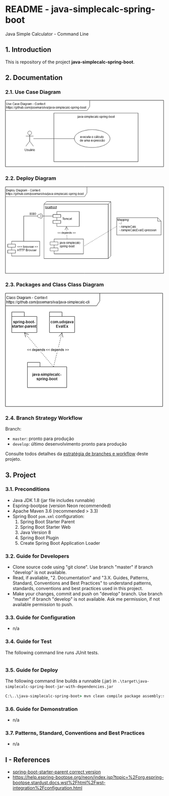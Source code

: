 # README - java-simplecalc-spring-boot
Java Simple Calculator - Command Line

## 1. Introduction

This is repository of the project **java-simplecalc-spring-boot**.

## 2. Documentation

### 2.1. Use Case Diagram

![UseCaseDiagram-Context.png](./doc/UseCaseDiagram-Context.png) 


### 2.2. Deploy Diagram

![DeployDiagram-Context.png](./doc/DeployDiagram-Context.png) 


### 2.3. Packages and Class Class Diagram

![ClassDiagram-Context.png](./doc/ClassDiagram-Context.png) 

### 2.4. Branch Strategy Workflow

Branch:
* `master`: pronto para produção
* `develop`: último desenvolvimento pronto para produção

Consulte todos detalhes da [estratégia de branches e workflow](https://github.com/josemarsilva/eval-git#38-estrat%C3%A9gia-de-gerenciamento-de-branches) deste projeto.


## 3. Project

### 3.1. Preconditions

* Java JDK 1.8 (jar file includes runnable)
* Espring-bootpse (version Neon recommended)
* Apache Maven 3.6 (recommended > 3.3)
* Spring Boot `pom.xml` configuration:
  1. Spring Boot Starter Parent
  2. Spring Boot Starter Web
  3. Java Version 8
  4. Spring Boot Plugin
  5. Create Spring Boot Application Loader


### 3.2. Guide for Developers

* Clone source code using "git clone". Use branch "master" if branch "develop" is not available.
* Read, if avaliable, "2. Documentation"  and "3.X. Guides, Patterns, Standard, Conventions and Best Practices" to understand patterns, standards, conventions and best practices used in this project.
* Make your changes, commit and push on "develop" branch. Use branch "master" if branch "develop" is not available. Ask me permission, if not available permission to push.


### 3.3. Guide for Configuration

* n/a


### 3.4. Guide for Test

The following command line runs JUnit tests.

```bat
```


### 3.5. Guide for Deploy

The following command line builds a runnable (.jar) in `.\target\java-simplecalc-spring-boot-jar-with-dependencies.jar`

```bat
C:\..\java-simplecalc-spring-boot> mvn clean compile package assembly:single
```


### 3.6. Guide for Demonstration

* n/a


### 3.7. Patterns, Standard, Conventions and Best Practices

* n/a


## I - References

* [spring-boot-starter-parent correct version](https://stackoverflow.com/questions/41032446/springbootapplication-cannot-be-resolved-to-a-type)
* https://help.espring-bootpse.org/neon/index.jsp?topic=%2Forg.espring-bootpse.stardust.docs.wst%2Fhtml%2Fwst-integration%2Fconfiguration.html